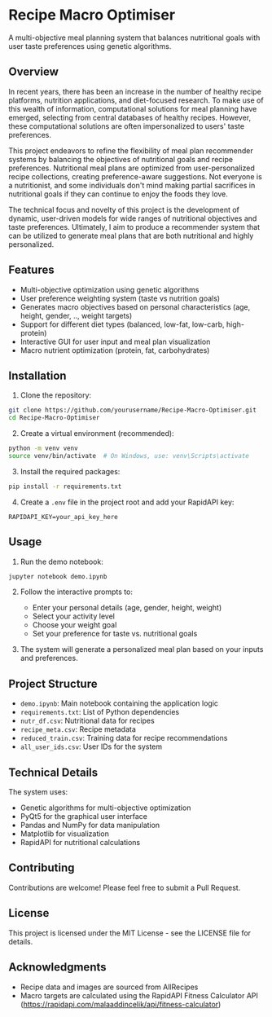 # Recipe Macro Optimiser

A multi-objective meal planning system that balances nutritional goals with user taste preferences using genetic algorithms.

## Overview

In recent years, there has been an increase in the number of healthy recipe platforms, nutrition applications, and diet-focused research. To make use of this wealth of information, computational solutions for meal planning have emerged, selecting from central databases of healthy recipes. However, these computational solutions are often impersonalized to users' taste preferences.

This project endeavors to refine the flexibility of meal plan recommender systems by balancing the objectives of nutritional goals and recipe preferences. Nutritional meal plans are optimized from user-personalized recipe collections, creating preference-aware suggestions. Not everyone is a nutritionist, and some individuals don't mind making partial sacrifices in nutritional goals if they can continue to enjoy the foods they love.

The technical focus and novelty of this project is the development of dynamic, user-driven models for wide ranges of nutritional objectives and taste preferences. Ultimately, I aim to produce a recommender system that can be utilized to generate meal plans that are both nutritional and highly personalized.

## Features

- Multi-objective optimization using genetic algorithms
- User preference weighting system (taste vs nutrition goals)
- Generates macro objectives based on personal characteristics (age, height, gender, .., weight targets) 
- Support for different diet types (balanced, low-fat, low-carb, high-protein)
- Interactive GUI for user input and meal plan visualization
- Macro nutrient optimization (protein, fat, carbohydrates)

## Installation

1. Clone the repository:
```bash
git clone https://github.com/yourusername/Recipe-Macro-Optimiser.git
cd Recipe-Macro-Optimiser
```

2. Create a virtual environment (recommended):
```bash
python -m venv venv
source venv/bin/activate  # On Windows, use: venv\Scripts\activate
```

3. Install the required packages:
```bash
pip install -r requirements.txt
```

4. Create a `.env` file in the project root and add your RapidAPI key:
```
RAPIDAPI_KEY=your_api_key_here
```

## Usage

1. Run the demo notebook:
```bash
jupyter notebook demo.ipynb
```

2. Follow the interactive prompts to:
   - Enter your personal details (age, gender, height, weight)
   - Select your activity level
   - Choose your weight goal
   - Set your preference for taste vs. nutritional goals

3. The system will generate a personalized meal plan based on your inputs and preferences.

## Project Structure

- `demo.ipynb`: Main notebook containing the application logic
- `requirements.txt`: List of Python dependencies
- `nutr_df.csv`: Nutritional data for recipes
- `recipe_meta.csv`: Recipe metadata
- `reduced_train.csv`: Training data for recipe recommendations
- `all_user_ids.csv`: User IDs for the system

## Technical Details

The system uses:
- Genetic algorithms for multi-objective optimization
- PyQt5 for the graphical user interface
- Pandas and NumPy for data manipulation
- Matplotlib for visualization
- RapidAPI for nutritional calculations

## Contributing

Contributions are welcome! Please feel free to submit a Pull Request.

## License

This project is licensed under the MIT License - see the LICENSE file for details.

## Acknowledgments

- Recipe data and images are sourced from AllRecipes
- Macro targets are calculated using the RapidAPI Fitness Calculator API (https://rapidapi.com/malaaddincelik/api/fitness-calculator)

